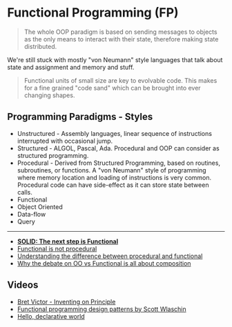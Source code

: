 # Functional Programming (FP)

> The whole OOP paradigm is based on sending messages to objects as the only means to interact with their state, therefore making state distributed.

We're still stuck with mostly "von Neumann" style languages that talk about state and assignment and memory and stuff.

> Functional units of small size are key to evolvable code. This makes for a fine grained "code sand" which can be brought into ever changing shapes.

## Programming Paradigms - Styles

* Unstructured - Assembly languages, linear sequence of instructions interrupted with occasional jump.
* Structured - ALGOL, Pascal, Ada. Procedural and OOP can consider as structured programming.
* Procedural - Derived from Structured Programming, based on routines, subroutines, or functions. A "von Neumann" style of programming where memory location and loading of instructions is very common. Procedural code can have side-effect as it can store state between calls.
* Functional
* Object Oriented
* Data-flow
* Query

---

* [**SOLID: The next step is Functional**](http://blog.ploeh.dk/2014/03/10/solid-the-next-step-is-functional/)
* [Functional is not procedural](http://thesmithfam.org/blog/2010/01/05/functional-is-not-procedural/)
* [Understanding the difference between procedural and functional](http://stackoverflow.com/questions/5226055/truly-understanding-the-difference-between-procedural-and-functional)
* [Why the debate on OO vs Functional is all about composition](http://zeroturnaround.com/rebellabs/why-the-debate-on-object-oriented-vs-functional-programming-is-all-about-composition/)

## Videos

* [Bret Victor - Inventing on Principle](https://vimeo.com/36579366)
* [Functional programming design patterns by Scott Wlaschin](https://vimeo.com/113588389)
* [Hello, declarative world](https://skillsmatter.com/skillscasts/6523-hello-declarative-world)